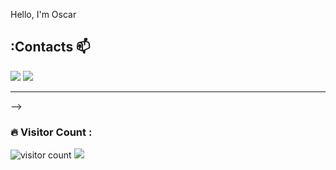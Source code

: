 Hello, I'm Oscar

## :Contacts 📫
<div> 
  <a href = "mailto:juniorprogrammer09@gmail.com"><img src="https://img.shields.io/badge/-Gmail-%23333?style=for-the-badge&logo=gmail&logoColor=white" target="_blank"></a>
  <a href = "mailto:brianskidga09@gmail.com"><img src="https://img.shields.io/badge/-Gmail-%23333?style=for-the-badge&logo=gmail&logoColor=blue" target="_blank"></a>
</div>
<hr>
-->                    
  

### :fire: Visitor Count :
 <img src="https://profile-counter.glitch.me/la-mello/count.svg" alt="visitor count" />



<img src="https://t.bkit.co/w_6682ceec8116f.gif" />

